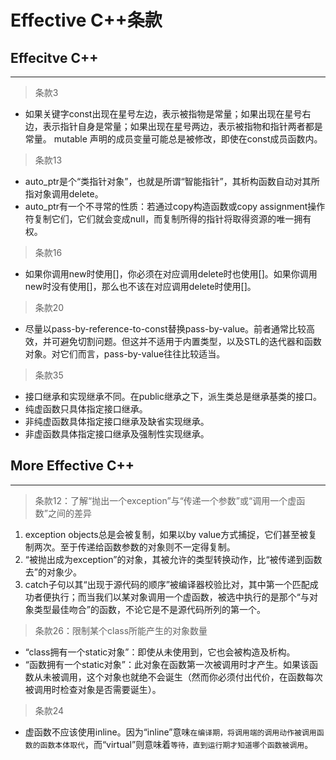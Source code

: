 # Effective C++条款

## Effecitve C++

---

> 条款3

- 如果关键字const出现在星号左边，表示被指物是常量；如果出现在星号右边，表示指针自身是常量；如果出现在星号两边，表示被指物和指针两者都是常量。
mutable 声明的成员变量可能总是被修改，即使在const成员函数内。

> 条款13

- auto_ptr是个“类指针对象”，也就是所谓“智能指针”，其析构函数自动对其所指对象调用delete。
- auto_ptr有一个不寻常的性质：若通过copy构造函数或copy assignment操作符复制它们，它们就会变成null，而复制所得的指针将取得资源的唯一拥有权。

> 条款16

- 如果你调用new时使用[]，你必须在对应调用delete时也使用[]。如果你调用new时没有使用[]，那么也不该在对应调用delete时使用[]。

> 条款20

- 尽量以pass-by-reference-to-const替换pass-by-value。前者通常比较高效，并可避免切割问题。但这并不适用于内置类型，以及STL的迭代器和函数对象。对它们而言，pass-by-value往往比较适当。

> 条款35

- 接口继承和实现继承不同。在public继承之下，派生类总是继承基类的接口。
- 纯虚函数只具体指定接口继承。
- 非纯虚函数具体指定接口继承及缺省实现继承。
- 非虚函数具体指定接口继承及强制性实现继承。

## More Effective C++

---

> 条款12：了解“抛出一个exception”与“传递一个参数”或“调用一个虚函数”之间的差异

1. exception objects总是会被复制，如果以by value方式捕捉，它们甚至被复制两次。至于传递给函数参数的对象则不一定得复制。
2. “被抛出成为exception”的对象，其被允许的类型转换动作，比“被传递到函数去”的对象少。
3. catch子句以其“出现于源代码的顺序”被编译器校验比对，其中第一个匹配成功者便执行；而当我们以某对象调用一个虚函数，被选中执行的是那个“与对象类型最佳吻合”的函数，不论它是不是源代码所列的第一个。

> 条款26：限制某个class所能产生的对象数量

- “class拥有一个static对象”：即使从未使用到，它也会被构造及析构。
- “函数拥有一个static对象”：此对象在函数第一次被调用时才产生。如果该函数从未被调用，这个对象也就绝不会诞生（然而你必须付出代价，在函数每次被调用时检查对象是否需要诞生）。

> 条款24

- 虚函数不应该使用inline。因为“inline”意味`在编译期，将调用端的调用动作被调用函数的函数本体取代`，而“virtual”则意味着`等待，直到运行期才知道哪个函数被调用`。
